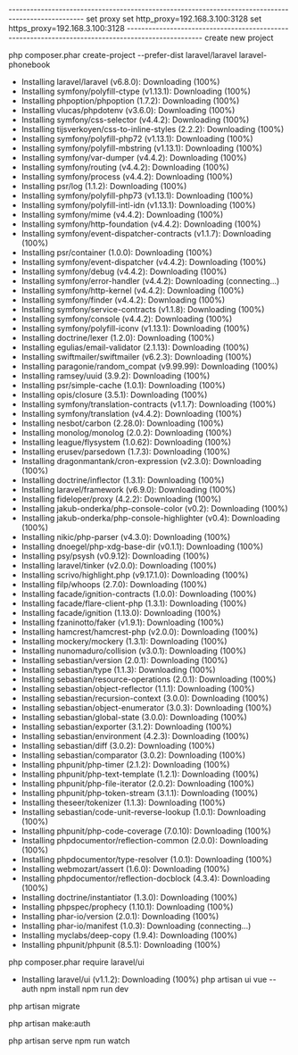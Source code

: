 --------------------------------------------------------------------------------------------------- set proxy 
set http_proxy=192.168.3.100:3128
set https_proxy=192.168.3.100:3128
--------------------------------------------------------------------------------------------------- create new project

php composer.phar create-project --prefer-dist laravel/laravel laravel-phonebook
  - Installing laravel/laravel (v6.8.0): Downloading (100%)
  - Installing symfony/polyfill-ctype (v1.13.1): Downloading (100%)
  - Installing phpoption/phpoption (1.7.2): Downloading (100%)
  - Installing vlucas/phpdotenv (v3.6.0): Downloading (100%)
  - Installing symfony/css-selector (v4.4.2): Downloading (100%)
  - Installing tijsverkoyen/css-to-inline-styles (2.2.2): Downloading (100%)
  - Installing symfony/polyfill-php72 (v1.13.1): Downloading (100%)
  - Installing symfony/polyfill-mbstring (v1.13.1): Downloading (100%)
  - Installing symfony/var-dumper (v4.4.2): Downloading (100%)
  - Installing symfony/routing (v4.4.2): Downloading (100%)
  - Installing symfony/process (v4.4.2): Downloading (100%)
  - Installing psr/log (1.1.2): Downloading (100%)
  - Installing symfony/polyfill-php73 (v1.13.1): Downloading (100%)
  - Installing symfony/polyfill-intl-idn (v1.13.1): Downloading (100%)
  - Installing symfony/mime (v4.4.2): Downloading (100%)
  - Installing symfony/http-foundation (v4.4.2): Downloading (100%)
  - Installing symfony/event-dispatcher-contracts (v1.1.7): Downloading (100%)
  - Installing psr/container (1.0.0): Downloading (100%)
  - Installing symfony/event-dispatcher (v4.4.2): Downloading (100%)
  - Installing symfony/debug (v4.4.2): Downloading (100%)
  - Installing symfony/error-handler (v4.4.2): Downloading (connecting...)
  - Installing symfony/http-kernel (v4.4.2): Downloading (100%)
  - Installing symfony/finder (v4.4.2): Downloading (100%)
  - Installing symfony/service-contracts (v1.1.8): Downloading (100%)
  - Installing symfony/console (v4.4.2): Downloading (100%)
  - Installing symfony/polyfill-iconv (v1.13.1): Downloading (100%)
  - Installing doctrine/lexer (1.2.0): Downloading (100%)
  - Installing egulias/email-validator (2.1.13): Downloading (100%)
  - Installing swiftmailer/swiftmailer (v6.2.3): Downloading (100%)
  - Installing paragonie/random_compat (v9.99.99): Downloading (100%)
  - Installing ramsey/uuid (3.9.2): Downloading (100%)
  - Installing psr/simple-cache (1.0.1): Downloading (100%)
  - Installing opis/closure (3.5.1): Downloading (100%)
  - Installing symfony/translation-contracts (v1.1.7): Downloading (100%)
  - Installing symfony/translation (v4.4.2): Downloading (100%)
  - Installing nesbot/carbon (2.28.0): Downloading (100%)
  - Installing monolog/monolog (2.0.2): Downloading (100%)
  - Installing league/flysystem (1.0.62): Downloading (100%)
  - Installing erusev/parsedown (1.7.3): Downloading (100%)
  - Installing dragonmantank/cron-expression (v2.3.0): Downloading (100%)
  - Installing doctrine/inflector (1.3.1): Downloading (100%)
  - Installing laravel/framework (v6.9.0): Downloading (100%)
  - Installing fideloper/proxy (4.2.2): Downloading (100%)
  - Installing jakub-onderka/php-console-color (v0.2): Downloading (100%)
  - Installing jakub-onderka/php-console-highlighter (v0.4): Downloading (100%)
  - Installing nikic/php-parser (v4.3.0): Downloading (100%)
  - Installing dnoegel/php-xdg-base-dir (v0.1.1): Downloading (100%)
  - Installing psy/psysh (v0.9.12): Downloading (100%)
  - Installing laravel/tinker (v2.0.0): Downloading (100%)
  - Installing scrivo/highlight.php (v9.17.1.0): Downloading (100%)
  - Installing filp/whoops (2.7.0): Downloading (100%)
  - Installing facade/ignition-contracts (1.0.0): Downloading (100%)
  - Installing facade/flare-client-php (1.3.1): Downloading (100%)
  - Installing facade/ignition (1.13.0): Downloading (100%)
  - Installing fzaninotto/faker (v1.9.1): Downloading (100%)
  - Installing hamcrest/hamcrest-php (v2.0.0): Downloading (100%)
  - Installing mockery/mockery (1.3.1): Downloading (100%)
  - Installing nunomaduro/collision (v3.0.1): Downloading (100%)
  - Installing sebastian/version (2.0.1): Downloading (100%)
  - Installing sebastian/type (1.1.3): Downloading (100%)
  - Installing sebastian/resource-operations (2.0.1): Downloading (100%)
  - Installing sebastian/object-reflector (1.1.1): Downloading (100%)
  - Installing sebastian/recursion-context (3.0.0): Downloading (100%)
  - Installing sebastian/object-enumerator (3.0.3): Downloading (100%)
  - Installing sebastian/global-state (3.0.0): Downloading (100%)
  - Installing sebastian/exporter (3.1.2): Downloading (100%)
  - Installing sebastian/environment (4.2.3): Downloading (100%)
  - Installing sebastian/diff (3.0.2): Downloading (100%)
  - Installing sebastian/comparator (3.0.2): Downloading (100%)
  - Installing phpunit/php-timer (2.1.2): Downloading (100%)
  - Installing phpunit/php-text-template (1.2.1): Downloading (100%)
  - Installing phpunit/php-file-iterator (2.0.2): Downloading (100%)
  - Installing phpunit/php-token-stream (3.1.1): Downloading (100%)
  - Installing theseer/tokenizer (1.1.3): Downloading (100%)
  - Installing sebastian/code-unit-reverse-lookup (1.0.1): Downloading (100%)
  - Installing phpunit/php-code-coverage (7.0.10): Downloading (100%)
  - Installing phpdocumentor/reflection-common (2.0.0): Downloading (100%)
  - Installing phpdocumentor/type-resolver (1.0.1): Downloading (100%)
  - Installing webmozart/assert (1.6.0): Downloading (100%)
  - Installing phpdocumentor/reflection-docblock (4.3.4): Downloading (100%)
  - Installing doctrine/instantiator (1.3.0): Downloading (100%)
  - Installing phpspec/prophecy (1.10.1): Downloading (100%)
  - Installing phar-io/version (2.0.1): Downloading (100%)
  - Installing phar-io/manifest (1.0.3): Downloading (connecting...)
  - Installing myclabs/deep-copy (1.9.4): Downloading (100%)
  - Installing phpunit/phpunit (8.5.1): Downloading (100%)
  
php composer.phar require laravel/ui
  - Installing laravel/ui (v1.1.2): Downloading (100%)
php artisan ui vue --auth
npm install 
npm run dev


php artisan migrate

php artisan make:auth



php artisan serve
npm run watch